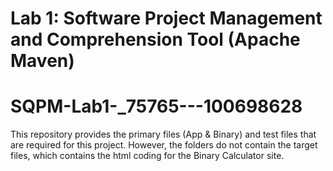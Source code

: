 # Lab 1: Software Project Management and Comprehension Tool (Apache Maven)
# SQPM-Lab1-_75765---100698628
This repository provides the primary files (App &amp; Binary) and test files that are required for this project. However, the folders do not contain the target files, which contains the html coding for the Binary Calculator site.
